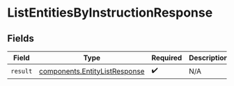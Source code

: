 # ListEntitiesByInstructionResponse


## Fields

| Field                                                                          | Type                                                                           | Required                                                                       | Description                                                                    |
| ------------------------------------------------------------------------------ | ------------------------------------------------------------------------------ | ------------------------------------------------------------------------------ | ------------------------------------------------------------------------------ |
| `result`                                                                       | [components.EntityListResponse](../../models/components/entitylistresponse.md) | :heavy_check_mark:                                                             | N/A                                                                            |